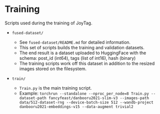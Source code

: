 # Training

Scripts used during the training of JoyTag.


* `fused-dataset/`
	* See `fused-dataset/README.md` for detailed information.
	* This set of scripts builds the training and validation datasets.
	* The end result is a dataset uploaded to HuggingFace with the schema: post_id (int64), tags (list of int16), hash (binary)
	* The training scripts work off this dataset in addition to the resized images stored on the filesystem.

* `train/`
	* `Train.py` is the main training script.
	* Example: `torchrun --standalone --nproc_per_node=8 Train.py --dataset-path fancyfeast/danbooru2021-slim-v3 --images-path data/512-dataset-rng --device-batch-size 512 --wandb-project danbooru2021-embeddings-v15 --data-augment trivial2`
